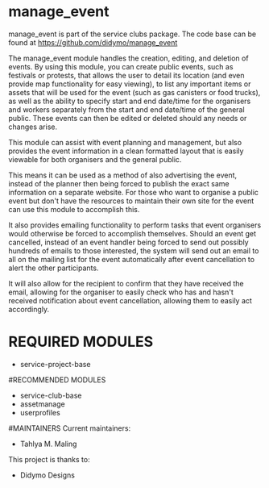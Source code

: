 # manage_event

manage_event is part of the service clubs package.
The code base can be found at https://github.com/didymo/manage_event

The manage_event module handles the creation, editing, and deletion
of events. By using this module, you can create public events, such as
festivals or protests, that allows the user to detail its location 
(and even provide map functionality for easy viewing), 
to list any important items or assets that will be used for the
event (such as gas canisters or food trucks), as well as the ability to specify
start and end date/time for the organisers and workers separately from the 
start and end date/time of the general public. These events can then be edited
or deleted should any needs or changes arise.

This module can assist with event planning and management, but also provides the event information in a
clean formatted layout that is easily viewable for both organisers
and the general public. 

This means it can be used as a method of also
advertising the event, instead of the planner then being forced to publish
the exact same information on a separate website. For those who want to organise a public event but don't have the
resources to maintain their own site for the event can use this module to 
accomplish this.

It also provides emailing functionality to perform tasks that event 
organisers would otherwise be forced to accomplish themselves. Should
an event get cancelled, instead of an event handler being forced to send
out possibly hundreds of emails to those interested, the system will send
out an email to all on the mailing list for the event automatically after
event cancellation to alert the other participants. 

It will also allow for the recipient to confirm that they have received the email, 
allowing for the organiser to easily check who has and hasn't received 
notification about event cancellation, allowing them to easily act accordingly.

# REQUIRED MODULES
* service-project-base

#RECOMMENDED MODULES
* service-club-base
* assetmanage
* userprofiles

#MAINTAINERS
Current maintainers:
* Tahlya M. Maling

This project is thanks to:
* Didymo Designs
